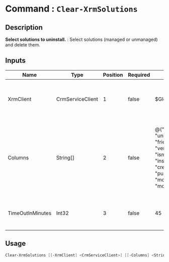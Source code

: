 ﻿# Command : `Clear-XrmSolutions` 

## Description

**Select solutions to uninstall.** : Select solutions (managed or unmanaged) and delete them.

## Inputs

Name|Type|Position|Required|Default|Description
----|----|--------|--------|-------|-----------
XrmClient|CrmServiceClient|1|false|$Global:XrmClient|Xrm connector initialized to target instance. Use latest one by default. (CrmServiceClient)
Columns|String[]|2|false|@("solutionid", "uniquename", "friendlyname", "version", "ismanaged", "installedon", "createdby", "publisherid", "modifiedon", "modifiedby")|Specify expected columns to retrieve. (Default : id, uniquename, friendlyname, version, ismanaged, installedon, createdby, publisherid, modifiedon, modifiedby)
TimeOutInMinutes|Int32|3|false|45|Specify timeout duration in minute for each solution deletion. (Default : 45 min)


## Usage

```Powershell 
Clear-XrmSolutions [[-XrmClient] <CrmServiceClient>] [[-Columns] <String[]>] [[-TimeOutInMinutes] <Int32>] [<CommonParameters>]
``` 



